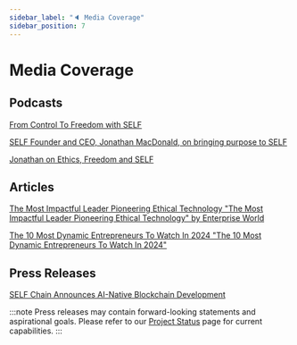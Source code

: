 ```yaml
---
sidebar_label: "🔈 Media Coverage"
sidebar_position: 7
---
```


# Media Coverage

## Podcasts

[From Control To Freedom with SELF](https://open.spotify.com/episode/2Ad2sTOlaJj0CTKbFDVMAk?go=1&sp_cid=5bfb24a00e8d3da0886e198acec474f5&utm_source=embed_player_p&utm_medium=desktop)

[SELF Founder and CEO, Jonathan MacDonald, on bringing purpose to SELF](https://open.spotify.com/episode/5gnzAOAgj3d7uGyrrAxOn9?go=1&sp_cid=5bfb24a00e8d3da0886e198acec474f5&utm_source=embed_player_p&utm_medium=desktop)

[Jonathan on Ethics, Freedom and SELF](https://open.spotify.com/episode/6nXqUllnTvEZbAHpgZkz19?go=1&sp_cid=5bfb24a00e8d3da0886e198acec474f5&utm_source=embed_player_p&utm_medium=desktop)

## Articles

[The Most Impactful Leader Pioneering Ethical Technology "The Most Impactful Leader Pioneering Ethical Technology" by Enterprise World](https://theenterpriseworld.com/self-and-entirety-jonathan-macdonald/)

[The 10 Most Dynamic Entrepreneurs To Watch In 2024 "The 10 Most Dynamic Entrepreneurs To Watch In 2024"](https://thechiefnavigators.com/jonathan-macdonald-shaping-the-future-of-businesses-and-technology/)

## Press Releases

[SELF Chain Announces AI-Native Blockchain Development](https://www.einpresswire.com/article/828933524/world-s-first-ai-native-blockchain-goes-live-self-s-revolutionary-tech-could-slash-global-computing-energy-usage-by-95)

:::note
Press releases may contain forward-looking statements and aspirational goals. Please refer to our [Project Status](/project-status) page for current capabilities.
:::